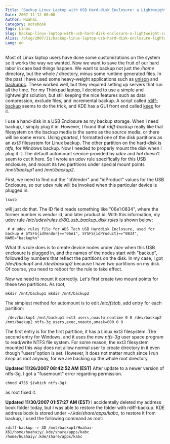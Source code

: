 ```yaml
---
Title: "Backup Linux Laptop with USB Hard-disk Enclosure: a Lightweight Solution"
Date: 2007-11-12 00:00
Author: Huahai
Category: notebook
Tags: Linux
Slug: backup-linux-laptop-with-usb-hard-disk-enclosure-a-lightweight-solution
Alias: /blog/2007/11/backup-linux-laptop-usb-hard-disk-enclosure-lightweight-solution
Lang: en
---
```


Most of Linux laptop users have done some customizations on the system so it works the way we wanted. Now we want to save the fruit of our hard labor in case bad things happen. We want to backup not just the */home* directory, but the whole */* directory, minus some runtime generated files. In the past I have used some heavy-weight applications such as [unison](https://www.cis.upenn.edu/~bcpierce/unison/) and [backuppc](https://backuppc.sourceforge.net/). These worked well, but they required setting up servers that run all the time. For my Thinkpad laptop, I decided to use a simple and lightweight solution, but still keeping the nice features such as data compression, exclude files, and incremental backup. A script called [rdiff-backup](https://www.nongnu.org/rdiff-backup/) seems to do the trick, and KDE has a GUI front end called [keep](https://www.kde-apps.org/content/show.php?content=32984) for it.

I use a hand-disk in a USB Enclosure as my backup storage. When I need backup, I simply plug it in. However, I found that *rdiff-backup* really like that filesystem on the backup media is the same as the source media, or there will be some errors. Using *gparted*, I formatted one of the disk partitions as an *ext3* filesystem for Linux backup. The other partition on the hard-disk is *ntfs*, for Windows backup. Now I needed to properly mount the disk when I plug it it. The default automount service provided by *udev* and *hal* doesn't seem to cut it here. So I wrote an udev rule specifically for this USB enclosure, and mount its two partitions under special mount points */mnt/backup1* and */mnt/backup2*.

First, we need to find out the "idVender" and "idProduct" values for the USB Enclosure, so our udev rule will be invoked when this particular device is plugged in.

`lsusb`

will just do that. The ID field reads something like "06e1:0834", where the former number is vendor id, and later product id. With this information, my udev rule */etc/udev/rules.d/80\_usb\_backup\_disk.rules* is shown below:

` # # udev rules file for ADS Tech USB Harddisk Enclosure, used for backup # SYSFS{idVendor}=="06e1", SYSFS{idProduct}=="0834", NAME="backup%n"`

What this rule does is to create device nodes under */dev* when this USB enclosure is plugged in, and the names of the nodes start with "backup", followed by numbers that reflect the partitions on the disk. In my case, I got */dev/backup1* and */dev/backup2* because I have two partitions on my disk. Of course, you need to reboot for the rule to take effect.

Now we need to mount it correctly. Let's first create two mount points for these two partitions. As root,

`mkdir /mnt/backup1 mkdir /mnt/backup2`

The simplest method for automount is to edit */etc/fstab*, add entry for each partition:

` /dev/backup1 /mnt/backup1 ext3 users,noauto,noatime 0 0 /dev/backup2 /mnt/backup2 ntfs-3g users,exec,noauto,umask=000 0 0`

The first entry is for the first partition, it has a Linux ext3 filesystem. The second entry for Windows, and it uses the new *ntfs-3g* user space program to read/write NTFS file system. For some reason, the ext3 filesystem mounted this way does not allow normal user to create directory in it even though "users"option is set. However, it does not matter much since I run *keep* as root anyway, for we are backing up the whole root directory.

**Updated 11/26/2007 08:42:52 AM (EST)** After update to a newer version of ntfs-3g, I got a "fusemount" error regarding permission.  

`chmod 4755 $(which ntfs-3g)`

as root fixed it.

**Updated 11/30/2007 01:57:27 AM (EST)** I accidentally deleted my address book folder today, but I was able to restore the folder with rdiff-backup. KDE address book is stored under *~/.kde/share/apps/kabc*, to restore it from backup, I used the following command as root:  

`rdiff-backup -r 3D /mnt/backup1/Huahai-X61/home/huahaiy/.kde/share/apps/kabc /home/huahaiy/.kde/share/apps/kabc`

</p>
</p>
